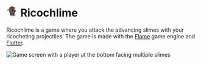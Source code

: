# <img src="https://github.com/adil192/ricochlime/raw/main/assets/icon/icon.png" width="30" height="30" alt="Logo"> Ricochlime

Ricochlime is a game where you attack the advancing slimes with your ricocheting projectiles. The game is made with the [Flame](https://flame-engine.org/) game engine and [Flutter](https://flutter.dev/).

<img src='https://github.com/adil192/ricochlime/blob/main/metadata/en-US/images/tenInchScreenshots/game.png' alt='Game screen with a player at the bottom facing multiple slimes' />

[download_windows]: https://github.com/adil192/ricochlime/releases/download/v0.1.0/RicochlimeInstaller_v0.1.0.exe
[download_appimage]: https://github.com/adil192/ricochlime/releases/download/v0.1.0/Ricochlime-0.1.0-x86_64.AppImage
